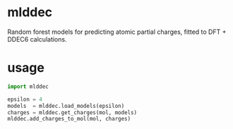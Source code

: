 # mlddec
Random forest models for predicting atomic partial charges, fitted to DFT + DDEC6 calculations.

# usage
```python
import mlddec

epsilon = 4
models  = mlddec.load_models(epsilon)
charges = mlddec.get_charges(mol, models)
mlddec.add_charges_to_mol(mol, charges)

```
